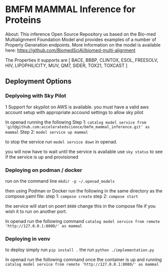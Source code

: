 # BMFM MAMMAL Inference for Proteins

About:
This inference Open Source Repository us based on the Bio-med Multialignment Foundation Model and provides examples of a number of Property Generation endpoints.
More Information on the model is available here:
https://github.com/BiomedSciAI/biomed-multi-alignment

The Properties it supports are 
 [ BACE, BBBP, CLINTOX, ESOL, FREESOLV, HIV, LIPOPHILICITY, MUV, QM7, SIDER, TOX21, TOXCAST ]
## Deployment Options


### Deplyoing with Sky Pilot
1 Support for skypilot on AWS is available. you must have a valid aws account setup with appropriate accound settings to allow sky pilot

 In openad running the following
Step 1:
`catalog model service from 'git@github.com:acceleratedscience/bmfm_mammal_inference.git' as mammal`
Step 2: 
`model service up mammal`

to stop the service run `model service down` in openad.

you will now have to wait until the service is available use `sky status` to see if the service is up and provisioned


### Deploying on podman / docker 
run on the command line `mkdir -p ~/.openad_models`

then using Podman or Docker run the following in the same directory as the compose.yaml file:
step 1:
`compose create`
step 2:
`compose start`

the service will start on poert `8080` change this in the compose file if you wish it to run on another port.

In openad run the following command
`catalog model service from remote 'http://127.0.0.1:8080/' as mammal`

### Deploying in venv

to deploy simply run `pip install .` the run `python ./implementation.py`


In openad run the following command once the container is up and running
`catalog model service from remote 'http://127.0.0.1:8080/' as mammal`
